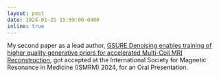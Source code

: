 ```yaml
---
layout: post
date: 2024-01-25 15:59:00-0400
inline: true
---
```


My second paper as a lead author, [GSURE Denoising enables training of higher quality generative priors for accelerated Multi-Coil MRI Reconstruction](https://asad-aali.github.io/assets/html/ismrm24/gsure-score), got accepted at the International Society for Magnetic Resonance in Medicine (ISMRM) 2024, for an Oral Presentation.